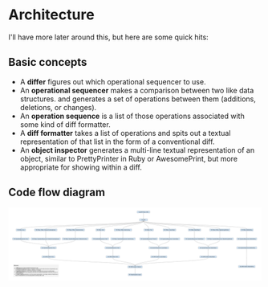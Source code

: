 # Architecture

I'll have more later around this,
but here are some quick hits:

## Basic concepts

* A **differ** figures out which operational sequencer to use.
* An **operational sequencer** makes a comparison between two like data structures.
  and generates a set of operations between them
  (additions, deletions, or changes).
* An **operation sequence** is a list of those operations
  associated with some kind of diff formatter.
* A **diff formatter** takes a list of operations
  and spits out a textual representation of that list in the form of a conventional diff.
* An **object inspector** generates a multi-line textual representation of an object,
  similar to PrettyPrinter in Ruby or AwesomePrint,
  but more appropriate for showing within a diff.

## Code flow diagram

[![code flow](./docs/code-flow-diagram.png)](https://docs.google.com/drawings/d/1nKi4YKXgzzIIM-eY0P4uwjkglmuwlf8nTRFne8QZhBg/edit)

